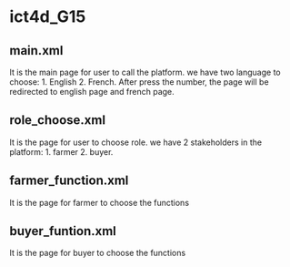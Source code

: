 # ict4d_G15
## main.xml
It is the main page for user to call the platform. we have two language to choose: 1. English 2. French. After press the number, the page will be redirected to english page and french page.

## role_choose.xml
It is the page for user to choose role. we have 2 stakeholders in the platform: 1. farmer 2. buyer.

## farmer_function.xml
It is the page for farmer to choose the functions
## buyer_funtion.xml
It is the page for buyer to choose the functions
